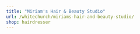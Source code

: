 ```yaml
---
title: "Miriam's Hair & Beauty Studio"
url: /whitechurch/miriams-hair-and-beauty-studio/
shop: hairdresser
---
```

